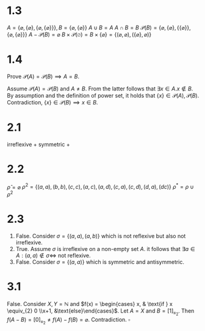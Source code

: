 
# 1.3
$A = \{ \varnothing, \{ \varnothing \}, \{ \varnothing, \{ \varnothing \} \} \}, B = \{ \varnothing, \{ \varnothing \} \}$
$A \cup B = A$
$A \cap B = B$
$\mathcal{P}(B) = \{ \varnothing, \{ \varnothing \}, \{ \{ \varnothing \} \}, \{ \varnothing, \{  \varnothing \} \} \}$
$A - \mathcal{P}(B) = \varnothing$
$B \times \mathcal{P}(\varnothing) = B \times \{ \varnothing \} = \{ (\varnothing, \varnothing), (\{ \varnothing \}, \varnothing) \}$


# 1.4
Prove $\mathcal{P}(A) = \mathcal{P}(B) \implies A = B$.

Assume $\mathcal{P}(A) = \mathcal{P}(B)$ and $A \neq B$. From the latter follows that $\exists x \in A. x \not\in B$. By assumption and the definition of power set, it holds that $\{ x \} \in \mathcal{P}(A), \mathcal{P}(B)$. Contradiction, $\{ x \} \in \mathcal{P}(B) \implies x \in B$.


# 2.1
irreflexive +
symmetric +


# 2.2
$\widehat{\rho} = \varnothing$
$\rho^{2} = \{ (a, a), (b, b), (c,c), (a, c), (a, d), (c, a), (c, d), (d, a), (d c) \}$
$\rho^{*} = \rho \cup \rho^{2}$


# 2.3
1. False. Consider $\sigma = \{ (a, a), (a, b) \}$ which is not reflexive but also not irreflexive.
2. True. Assume $\sigma$ is irreflexive on a non-empty set $A$. it follows that $\exists a \in A : (a,a) \not\in \sigma \iff$ not reflexive.
3. False. Consider $\sigma = \{ (a, a) \}$ which is symmetric and antisymmetric.


# 3.1
False. Consider $X, Y = \mathbb{N}$ and $f(x) = \begin{cases} x, & \text{if } x \equiv_{2} 0 \\x+1, &\text{else}\end{cases}$. Let $A = X$ and $B = [1]_{\equiv_{2}}$. Then $f(A - B) = [0]_{\equiv_{2}} \neq f(A) - f(B) = \varnothing$. Contradiction. $\square$


